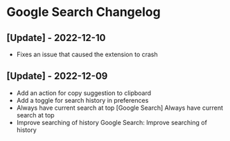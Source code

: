 # Google Search Changelog

## [Update] - 2022-12-10

- Fixes an issue that caused the extension to crash

## [Update] - 2022-12-09

- Add an action for copy suggestion to clipboard
- Add a toggle for search history in preferences
- Always have current search at top [Google Search] Always have current search at top
- Improve searching of history Google Search: Improve searching of history
